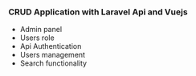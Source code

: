 ### CRUD Application with Laravel Api and Vuejs

- Admin panel
- Users role
- Api Authentication
- Users management
- Search functionality
